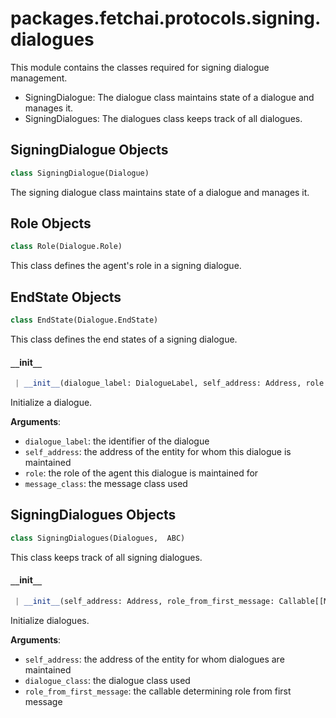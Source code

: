<a name="packages.fetchai.protocols.signing.dialogues"></a>
# packages.fetchai.protocols.signing.dialogues

This module contains the classes required for signing dialogue management.

- SigningDialogue: The dialogue class maintains state of a dialogue and manages it.
- SigningDialogues: The dialogues class keeps track of all dialogues.

<a name="packages.fetchai.protocols.signing.dialogues.SigningDialogue"></a>
## SigningDialogue Objects

```python
class SigningDialogue(Dialogue)
```

The signing dialogue class maintains state of a dialogue and manages it.

<a name="packages.fetchai.protocols.signing.dialogues.SigningDialogue.Role"></a>
## Role Objects

```python
class Role(Dialogue.Role)
```

This class defines the agent's role in a signing dialogue.

<a name="packages.fetchai.protocols.signing.dialogues.SigningDialogue.EndState"></a>
## EndState Objects

```python
class EndState(Dialogue.EndState)
```

This class defines the end states of a signing dialogue.

<a name="packages.fetchai.protocols.signing.dialogues.SigningDialogue.__init__"></a>
#### `__`init`__`

```python
 | __init__(dialogue_label: DialogueLabel, self_address: Address, role: Dialogue.Role, message_class: Type[SigningMessage] = SigningMessage) -> None
```

Initialize a dialogue.

**Arguments**:

- `dialogue_label`: the identifier of the dialogue
- `self_address`: the address of the entity for whom this dialogue is maintained
- `role`: the role of the agent this dialogue is maintained for
- `message_class`: the message class used

<a name="packages.fetchai.protocols.signing.dialogues.SigningDialogues"></a>
## SigningDialogues Objects

```python
class SigningDialogues(Dialogues,  ABC)
```

This class keeps track of all signing dialogues.

<a name="packages.fetchai.protocols.signing.dialogues.SigningDialogues.__init__"></a>
#### `__`init`__`

```python
 | __init__(self_address: Address, role_from_first_message: Callable[[Message, Address], Dialogue.Role], dialogue_class: Type[SigningDialogue] = SigningDialogue) -> None
```

Initialize dialogues.

**Arguments**:

- `self_address`: the address of the entity for whom dialogues are maintained
- `dialogue_class`: the dialogue class used
- `role_from_first_message`: the callable determining role from first message

